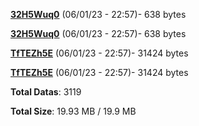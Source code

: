 [**32H5Wuq0**](/data/32H5Wuq0.txt) (06/01/23 - 22:57)- 638 bytes

[**32H5Wuq0**](/data/32H5Wuq0.txt) (06/01/23 - 22:57)- 638 bytes

[**TfTEZh5E**](/data/TfTEZh5E.txt) (06/01/23 - 22:57)- 31424 bytes

[**TfTEZh5E**](/data/TfTEZh5E.txt) (06/01/23 - 22:57)- 31424 bytes

**Total Datas**: 3119

**Total Size**: 19.93 MB / 19.9 MB